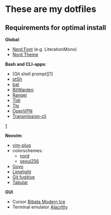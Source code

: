 # These are my dotfiles

## Requirements for optimal install

**Global**:
- [Nerd Font](https://www.nerdfonts.com/font-downloads) (e.g. LiterationMono)
- [Nord Theme](https://www.nordtheme.com/ports)

**Bash and CLI-apps**:
- [Git shell prompt][1]
- [ptSh](https://github.com/jszczerbinsky/ptSh)
- [bat](https://github.com/sharkdp/bat)
- [BitWarden](https://bitwarden.com/help/article/cli/)
- [Ranger](https://github.com/ranger/ranger)
- [Tldr](https://github.com/tldr-pages/tldr)
- [Tlp](https://linrunner.de/tlp/index.html)
- [OpenVPN](https://github.com/OpenVPN/openvpn)
- [Transmission-cli](https://transmissionbt.com/)

[1](https://github.com/git/git/blob/master/contrib/completion/git-prompt.sh)

**Neovim**:
- [vim-plug](https://github.com/junegunn/vim-plug)
- colorschemes:
    - [nord](https://github.com/arcticicestudio/nord-vim)
    - [seoul256](https://github.com/junegunn/seoul256.vim)
- [Goyo](https://github.com/junegunn/goyo.vim)
- [Limelight](https://github.com/junegunn/limelight.vim)
- [Git fugitive](https://github.com/tpope/vim-fugitive)
- [Tabular](https://github.com/godlygeek/tabular)

**GUI**
- Cursor [Bibata Modern Ice](https://github.com/ful1e5/Bibata_Cursor)
- Terminal emulator [Alacritty](https://github.com/alacritty/alacritty)
